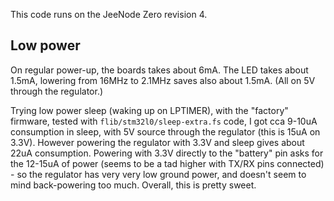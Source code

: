 This code runs on the JeeNode Zero revision 4.

## Low power

On regular power-up, the boards takes about 6mA.  The LED takes about 1.5mA,
lowering from 16MHz to 2.1MHz saves also about 1.5mA. (All on 5V through the
regulator.)

Trying low power sleep (waking up on LPTIMER), with the "factory" firmware,
tested with `flib/stm32l0/sleep-extra.fs` code, I got cca 9-10uA consumption in
sleep, with 5V source through the regulator (this is 15uA on 3.3V). However
powering the regulator with 3.3V and sleep gives about 22uA consumption.
Powering with 3.3V directly to the "battery" pin asks for the 12-15uA of power
(seems to be a tad higher with TX/RX pins connected) - so the regulator has
very very low ground power, and doesn't seem to mind back-powering too much.
Overall, this is pretty sweet.

